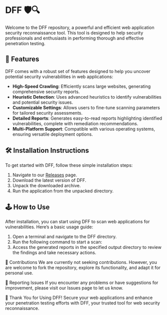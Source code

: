 # DFF 🛡️🔍

Welcome to the DFF repository, a powerful and efficient web application security reconnaissance tool. This tool is designed to help security professionals and enthusiasts in performing thorough and effective penetration testing.

## 🚀 Features

DFF comes with a robust set of features designed to help you uncover potential security vulnerabilities in web applications:

- **High-Speed Crawling**: Efficiently scans large websites, generating comprehensive security reports.
- **Heuristic Detection**: Uses advanced heuristics to identify vulnerabilities and potential security issues.
- **Customizable Settings**: Allows users to fine-tune scanning parameters for tailored security assessments.
- **Detailed Reports**: Generates easy-to-read reports highlighting identified vulnerabilities, complete with remediation recommendations.
- **Multi-Platform Support**: Compatible with various operating systems, ensuring versatile deployment options.

## 🛠️ Installation Instructions

To get started with DFF, follow these simple installation steps:

1. Navigate to our [Releases](../../releases) page.
2. Download the latest version of DFF.
3. Unpack the downloaded archive.
4. Run the application from the unpacked directory.

## 🕹️ How to Use

After installation, you can start using DFF to scan web applications for vulnerabilities. Here’s a basic usage guide:

1. Open a terminal and navigate to the DFF directory.
2. Run the following command to start a scan:
3. Access the generated reports in the specified output directory to review the findings and take necessary actions.

🛑 Contributions
We are currently not seeking contributions. However, you are welcome to fork the repository, explore its functionality, and adapt it for personal use.

🐞 Reporting Issues
If you encounter any problems or have suggestions for improvement, please visit our Issues page to let us know.

🌟 Thank You for Using DFF!
Secure your web applications and enhance your penetration testing efforts with DFF, your trusted tool for web security reconnaissance.
